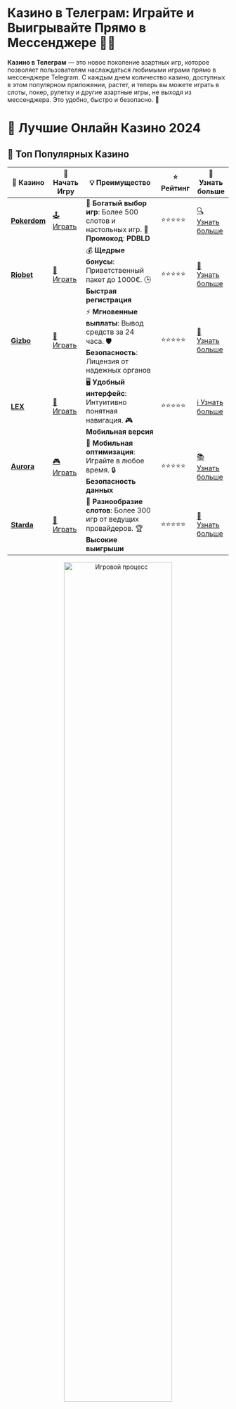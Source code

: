 # **Казино в Телеграм**: Играйте и Выигрывайте Прямо в Мессенджере 🎰📱

**Казино в Телеграм** — это новое поколение азартных игр, которое позволяет пользователям наслаждаться любимыми играми прямо в мессенджере Telegram. С каждым днем количество казино, доступных в этом популярном приложении, растет, и теперь вы можете играть в слоты, покер, рулетку и другие азартные игры, не выходя из мессенджера. Это удобно, быстро и безопасно. 🌟

# 🎰 Лучшие Онлайн Казино 2024

## 🌟 Топ Популярных Казино

| 🎲 **Казино** | 🔗 **Начать Игру** | 💡 **Преимущество** | ⭐ **Рейтинг** | 🔗 **Узнать больше** |
|--------------|---------------------|---------------------|----------------|----------------------|
| [**Pokerdom**](https://brandplay.link/4k77v2yx) | [🕹️ Играть](https://brandplay.link/4k77v2yx) | 🎉 **Богатый выбор игр**: Более 500 слотов и настольных игр. 🎁 **Промокод**: **PDBLD** | ⭐⭐⭐⭐⭐ | [🔍 Узнать больше](https://brandplay.link/4k77v2yx) |
| [**Riobet**](https://brandplay.link/7xBLTPyj) | [🎰 Играть](https://brandplay.link/7xBLTPyj) | 💰 **Щедрые бонусы**: Приветственный пакет до 1000€. 🕒 **Быстрая регистрация** | ⭐⭐⭐⭐⭐ | [📖 Узнать больше](https://brandplay.link/7xBLTPyj) |
| [**Gizbo**](https://brandplay.link/bprXw4YV) | [🎲 Играть](https://brandplay.link/bprXw4YV) | ⚡ **Мгновенные выплаты**: Вывод средств за 24 часа. 🛡️ **Безопасность**: Лицензия от надежных органов | ⭐⭐⭐⭐⭐ | [📝 Узнать больше](https://brandplay.link/bprXw4YV) |
| [**LEX**](https://brandplay.link/zW4hdDFV) | [🤑 Играть](https://brandplay.link/zW4hdDFV) | 🖥️ **Удобный интерфейс**: Интуитивно понятная навигация. 🎮 **Мобильная версия** | ⭐⭐⭐⭐⭐ | [ℹ️ Узнать больше](https://brandplay.link/zW4hdDFV) |
| [**Aurora**](https://10trafic-stat2.com/click/668546556bcc6313411604bd/6766/13032/subaccount) | [🎮 Играть](https://10trafic-stat2.com/click/668546556bcc6313411604bd/6766/13032/subaccount) | 📱 **Мобильная оптимизация**: Играйте в любое время. 🔒 **Безопасность данных** | ⭐⭐⭐⭐⭐ | [📚 Узнать больше](https://10trafic-stat2.com/click/668546556bcc6313411604bd/6766/13032/subaccount) |
| [**Starda**](https://brandplay.link/fB7xwRFL) | [🎯 Играть](https://brandplay.link/fB7xwRFL) | 🎰 **Разнообразие слотов**: Более 300 игр от ведущих провайдеров. 🏆 **Высокие выигрыши** | ⭐⭐⭐⭐⭐ | [🔎 Узнать больше](https://brandplay.link/fB7xwRFL) |

<div align="center">
    <img src="https://i.pinimg.com/originals/87/9e/b9/879eb9354dd0699582408b68f2e253b2.gif" alt="Игровой процесс" width="70%">
</div>

## 💎 Лучшие Бонусы и Акции

| 🎲 **Казино** | 🔗 **Начать Игру** | 💡 **Преимущество** | ⭐ **Рейтинг** | 🔗 **Узнать больше** |
|--------------|---------------------|---------------------|----------------|----------------------|
| [**Kometa**](https://brandplay.link/8ZymQJV8) | [🎰 Играть](https://brandplay.link/8ZymQJV8) | 🎁 **Эксклюзивные бонусы**: Регулярные акции и промо. 🔄 **Программы лояльности** | ⭐⭐⭐⭐☆ | [🔍 Узнать больше](https://brandplay.link/8ZymQJV8) |
| [**R7**](https://brandplay.link/bMd3Yjsw) | [🕹️ Играть](https://brandplay.link/bMd3Yjsw) | 🕒 **Круглосуточная поддержка**: Всегда на связи. 💸 **Высокие лимиты** | ⭐⭐⭐⭐☆ | [📖 Узнать больше](https://brandplay.link/bMd3Yjsw) |
| [**7K**](https://brandplay.link/BvQyFShp) | [🎲 Играть](https://brandplay.link/BvQyFShp) | 🌟 **Эксклюзивные бонусы**: Только для VIP игроков. 🎉 **Сезонные акции** | ⭐⭐⭐⭐☆ | [📝 Узнать больше](https://brandplay.link/BvQyFShp) |
| [**Kent**](https://brandplay.link/Fv2WP3js) | [🤑 Играть](https://brandplay.link/Fv2WP3js) | 📈 **Высокий RTP**: Более 98%. 💼 **Профессиональная поддержка** | ⭐⭐⭐⭐☆ | [ℹ️ Узнать больше](https://brandplay.link/Fv2WP3js) |
| [**1Xslots**](https://brandplay.link/hSB1khtr) | [🎮 Играть](https://brandplay.link/hSB1khtr) | 🎉 **Множество акций**: Еженедельные бонусы и турниры. 🛡️ **Безопасность** | ⭐⭐⭐⭐☆ | [📚 Узнать больше](https://brandplay.link/hSB1khtr) |
| [**Gama**](https://brandplay.link/j6NMKsDz) | [🎯 Играть](https://brandplay.link/j6NMKsDz) | 🔍 **Интуитивный интерфейс**: Легкость использования. 🏅 **Престижные турниры** | ⭐⭐⭐⭐☆ | [🔎 Узнать больше](https://brandplay.link/j6NMKsDz) |

<div align="center">
    <img src="https://i.pinimg.com/originals/87/9e/b9/879eb9354dd0699582408b68f2e253b2.gif" alt="Игровой процесс" width="70%">
</div>

## 🚀 Быстрые Выигрыши и Поддержка

| 🎲 **Казино** | 🔗 **Начать Игру** | 💡 **Преимущество** | ⭐ **Рейтинг** | 🔗 **Узнать больше** |
|--------------|---------------------|---------------------|----------------|----------------------|
| [**Onion**](https://brandplay.link/zBGRVpQ9) | [🎰 Играть](https://brandplay.link/zBGRVpQ9) | 🤑 **Низкие ставки**: Идеально для начинающих. 🔄 **Быстрые выводы** | ⭐⭐⭐⭐☆ | [🔍 Узнать больше](https://brandplay.link/zBGRVpQ9) |
| [**Чемпион**](https://temon-gter.cfd/go/lRq?p80412p304504pcc44t17455) | [🕹️ Играть](https://temon-gter.cfd/go/lRq?p80412p304504pcc44t17455) | 🏅 **Лояльная программа**: Награды за активность. 🎁 **Ежемесячные бонусы** | ⭐⭐⭐⭐☆ | [📖 Узнать больше](https://temon-gter.cfd/go/lRq?p80412p304504pcc44t17455) |
| [**Vavada**](https://vavadapartner.pro/?promo=ea5c9275-6854-4505-94fc-95ab18221945-linkb2) | [🎲 Играть](https://vavadapartner.pro/?promo=ea5c9275-6854-4505-94fc-95ab18221945-linkb2) | 🚀 **Быстрая регистрация**: Начните играть мгновенно. 🔐 **Безопасные транзакции** | ⭐⭐⭐⭐☆ | [📝 Узнать больше](https://vavadapartner.pro/?promo=ea5c9275-6854-4505-94fc-95ab18221945-linkb2) |
| [**Friends**](https://gofriends.kim/linkb2) | [🤑 Играть](https://gofriends.kim/linkb2) | 🤝 **Социальные игры**: Играйте с друзьями. 🌐 **Мультиплатформенность** | ⭐⭐⭐⭐☆ | [ℹ️ Узнать больше](https://gofriends.kim/linkb2) |
| [**1WIN**](https://brandplay.link/smXVpBbG) | [🎮 Играть](https://brandplay.link/smXVpBbG) | 🏆 **Спортивные ставки**: Широкий выбор видов спорта. 💵 **Высокие коэффициенты** | ⭐⭐⭐⭐☆ | [📚 Узнать больше](https://brandplay.link/smXVpBbG) |
| [**Drip**](https://drp-ircp01.com/c07e6a3db) | [🎯 Играть](https://drp-ircp01.com/c07e6a3db) | 🌐 **Инновационные игры**: Новейшие игровые технологии. 🛡️ **Высокая безопасность** | ⭐⭐⭐⭐☆ | [🔎 Узнать больше](https://drp-ircp01.com/c07e6a3db) |
| [**JoyCasino**](https://rpc30.call2me.pro/?/ru/registration?apkpop=0&partner=p24970p3291217pc98f) | [🎰 Играть](https://rpc30.call2me.pro/?/ru/registration?apkpop=0&partner=p24970p3291217pc98f) | 🎁 **Приятные бонусы**: Ежедневные акции и подарки. 🕹️ **Разнообразие игр** | ⭐⭐⭐⭐☆ | [🔍 Узнать больше](https://rpc30.call2me.pro/?/ru/registration?apkpop=0&partner=p24970p3291217pc98f) |

<div align="center">
    <img src="https://i.pinimg.com/originals/87/9e/b9/879eb9354dd0699582408b68f2e253b2.gif" alt="Игровой процесс" width="70%">
</div>
---

✨ **Выбирайте лучшее казино для себя и наслаждайтесь игрой! Удачи!** ✨
![Казино в Телеграм](https://i.pinimg.com/originals/a9/29/6e/a9296ea1cf6a7c20a985e593451f0323.png)

### Что Такое **Казино в Телеграм**? 📲🎮

**Казино в Телеграм** — это онлайн-казино, которое функционирует через Telegram-ботов. Такие казино позволяют пользователям играть в различные азартные игры без необходимости посещать традиционные сайты. Вы можете общаться с другими игроками, делать ставки и получать выигрыши прямо в мессенджере, что делает игру еще более увлекательной и доступной. 🏆

### Преимущества **Казино в Телеграм** 📈💡

1. **Удобство и Доступность** 📱🖥️  
   Одно из главных преимуществ казино в Телеграм — это доступность в любое время и в любом месте. Вам не нужно скачивать отдельные приложения или посещать сайты, достаточно открыть Telegram и начать играть.

2. **Безопасность и Конфиденциальность** 🔐🛡️  
   В отличие от обычных онлайн-казино, **казино в Телеграм** часто предлагают более высокий уровень конфиденциальности, так как Telegram защищает вашу личную информацию и историю сообщений.

3. **Широкий Выбор Игр** 🎰🎲  
   В Телеграм-казино вы можете найти различные игры: от классических слотов и рулетки до настольных игр, таких как покер или баккара. Множество разработчиков адаптировали свои игры для Telegram-ботов, чтобы удовлетворить любые предпочтения игроков.

4. **Гибкость и Прозрачность** 🔄🔍  
   Многие казино в Телеграм предлагают прозрачные условия игры, включая честные выплаты и подробные отчеты о ставках. Вы всегда можете отслеживать свою активность и выигрыши.

5. **Бонусы и Акции** 🎁🎉  
   Некоторые Телеграм-казино предлагают эксклюзивные бонусы, такие как бесплатные фриспины или бонусы за регистрацию. Эти предложения привлекают новых игроков и делают игру еще более выгодной.

### Как Играть в **Казино в Телеграм**? 🤔🎮

1. **Поиск Казино в Телеграм** 🕵️‍♂️🔍  
   Чтобы начать играть, вам нужно найти Телеграм-бота казино. Вы можете использовать поисковые системы или запросить рекомендации у других игроков в тематических чатах и форумах.

2. **Регистрация и Ввод Данных** 📝💳  
   После того как вы нашли нужного бота, вам нужно будет пройти регистрацию. В процессе регистрации вам могут предложить ввести ваш никнейм и другие данные, которые помогут связать ваш аккаунт с игрой.

3. **Выбор Игр и Ставок** 🎰🎲  
   После регистрации вы можете выбрать игру, в которую хотите поиграть. Телеграм-боты предлагают разнообразие слотов, покера, рулетки и других азартных игр. Сделайте ставку и наслаждайтесь процессом игры.

4. **Получение Выигрыша** 💰🏆  
   Когда вы выигрываете, боты в Телеграм предоставляют информацию о выигрыше и позволяют вам вывести средства на ваш кошелек или другие платёжные системы. Вы также можете использовать бонусы для дальнейшей игры.

5. **Поддержка и Обратная Связь** 📞🗨️  
   В случае возникновения вопросов вы можете обратиться в службу поддержки, которая часто доступна прямо через чат с ботом или в отдельной поддержке Телеграм-канала.

### Почему Стоит Выбрать **Казино в Телеграм**? 🤩💥

- **Доступность 24/7** ⏰  
   Казино в Телеграм доступны круглосуточно, что позволяет вам наслаждаться азартными играми в любое время.

- **Удобство общения и ставок** 💬💸  
   Благодаря встроенным чатикам и поддержке на разных языках, вы легко сможете найти единомышленников и следить за статусом своих ставок.

- **Минимальные вложения** 💵  
   Многие Телеграм-казино предлагают возможность играть с минимальными ставками, что идеально подходит для новичков или игроков, которые хотят просто развлечься.

### Популярные **Казино в Телеграм** 🏅🔥

1. **Betbot** 🤖  
   Это одно из самых популярных казино в Телеграм, которое предлагает игрокам широкий выбор игр и бонусов. Betbot известен своим удобным интерфейсом и отличной поддержкой.

2. **LuckyBot** 🍀  
   LuckyBot — это казино, которое постоянно обновляется, предлагая новые слоты и уникальные предложения для игроков. Казино поддерживает как ставки в фиатных валютах, так и криптовалютах.

3. **CasinoBot** 🎰  
   CasinoBot — это еще одно популярное казино в Телеграм, которое предлагает игры с реальными ставками. Казино известно своими привлекательными бонусами и акциями для новых игроков.

### Как Найти **Казино в Телеграм**? 🔍📱

1. **Используйте Поиск в Телеграм** 🕵️‍♂️  
   Для начала можно просто воспользоваться поиском в самом Телеграм, введя название казино или слова "казино" и "бот". Это поможет найти нужные каналы или ботов.

2. **Читайте Отзывы Игроков** 💬  
   На форумах и в социальных сетях игроки часто делятся опытом игры в Телеграм-казино. Это хороший способ выбрать проверенное и надежное казино.

3. **Используйте Специальные Сайты** 🌐  
   В Интернете также существуют сайты и ресурсы, которые публикуют списки лучших Телеграм-казино. Вы можете найти рейтинг и рекомендации от опытных игроков.

### Заключение: **Казино в Телеграм** — Удобный Способ Игры в Азартные Игры 💥🎰

**Казино в Телеграм** — это удобный, безопасный и быстрый способ испытать удачу в азартных играх, не выходя из мессенджера. С возможностью играть в любое время и с минимальными вложениями, эти казино становятся все более популярными среди игроков по всему миру. Найдите лучший Телеграм-бот, зарегистрируйтесь и начните выигрывать уже сегодня! 🎉

